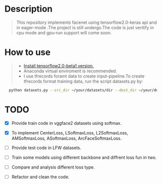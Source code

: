 # Description
> This repository implements facenet using tensorflow2.0-keras api and in eager-mode .The project is still undergo.The code is just veritify in cpu mode and gpu-run support will come soon.

# How to use
> + [Install tensorflow2.0-beta1 version.](https://tensorflow.google.cn/install/pip)
> + Anaconda virtual enviroment is recommended.
> + I use tfrecords foramt data to create input-pipeline.To create tfrecords format training data, run the script datasets.py by:

> 
```bash
  python datasets.py --src_dir ~/your/datasets/dir --dest_dir ~/your/dest/dir --nrof_imgs_per_file 50000
```

# TODO
- [x] Provide train code in vggface2 datasets using softmax.
- [x] To implement  CenterLoss, LSoftmaxLoss, L2SoftmaxLoss,  AMSoftmaxLoss,  ASoftmaxLoss, ArcFaceSoftmaxLoss.
- [ ] Provide test code in LFW datasets.
- [ ] Train some models using different backbone and diffrent loss fun in two.
- [ ] Compare and analysis different loss type.  
- [ ] Refactor and clean the code.


